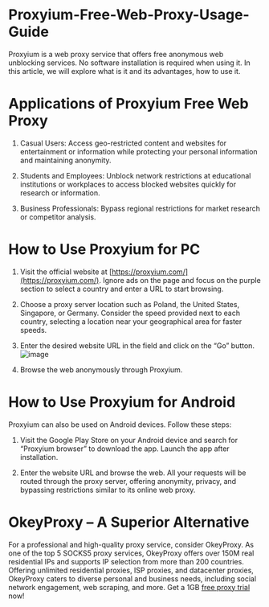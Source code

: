 # Proxyium-Free-Web-Proxy-Usage-Guide
Proxyium is a web proxy service that offers free anonymous web unblocking services. No software installation is required when using it.  In this article, we will explore what is it and its advantages, how to use it.

# Applications of Proxyium Free Web Proxy
1. Casual Users: Access geo-restricted content and websites for entertainment or information while protecting your personal information and maintaining anonymity.
   
2. Students and Employees: Unblock network restrictions at educational institutions or workplaces to access blocked websites quickly for research or information.
   
3. Business Professionals: Bypass regional restrictions for market research or competitor analysis.

# How to Use Proxyium for PC
1. Visit the official website at [https://proxyium.com/](https://proxyium.com/). Ignore ads on the page and focus on the purple section to select a country and enter a URL to start browsing.
   
2. Choose a proxy server location such as Poland, the United States, Singapore, or Germany. Consider the speed provided next to each country, selecting a location near your geographical area for faster speeds.
   
3. Enter the desired website URL in the field and click on the “Go” button.
   ![image](https://github.com/okeyproxy2/Proxyium-Free-Web-Proxy-Usage-Guide/assets/155126786/4397b109-95b4-40d2-8853-f06b07a45765)

4. Browse the web anonymously through Proxyium.

# How to Use Proxyium for Android
Proxyium can also be used on Android devices. Follow these steps:
1. Visit the Google Play Store on your Android device and search for “Proxyium browser” to download the app. Launch the app after installation.
   
2. Enter the website URL and browse the web. All your requests will be routed through the proxy server, offering anonymity, privacy, and bypassing restrictions similar to its online web proxy.

# OkeyProxy – A Superior Alternative
For a professional and high-quality proxy service, consider OkeyProxy. As one of the top 5 SOCKS5 proxy services, OkeyProxy offers over 150M real residential IPs and supports IP selection from more than 200 countries.
Offering unlimited residential proxies, ISP proxies, and datacenter proxies, OkeyProxy caters to diverse personal and business needs, including social network engagement, web scraping, and more. Get a 1GB [free proxy trial](https://www.okeyproxy.com/proxy/) now!
